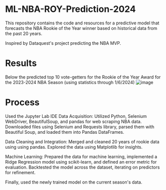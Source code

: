 # ML-NBA-ROY-Prediction-2024

This repository contains the code and resources for a predictive model that forecasts the NBA Rookie of the Year winner based on historical data from the past 20 years. 

Inspired by Dataquest's project predicting the NBA MVP.

# Results
Below the predicted top 10 vote-getters for the Rookie of the Year Award for the 2023-2024 NBA Season (using statistics through 1/6/2024)
![image](https://github.com/andbroughton/ML-NBA-ROY-Prediction-2024/assets/134515627/b1a54fe4-84d1-490a-a8f1-475184bd01e0)

# Process
Used the Jupyter Lab IDE
Data Acquisition: Utilized Python, Selenium WebDriver, BeautifulSoup, and pandas for web scraping NBA data. Downloaded files using Selenium and Requests library, parsed them with Beautiful Soup, and loaded them into Pandas DataFrames.

Data Cleaning and Integration: Merged and cleaned 20 years of rookie data using using pandas. Explored the data using Matplotlib for insights.

Machine Learning: Prepared the data for machine learning, implemented a Ridge Regression model using scikit-learn, and defined an error metric for evaluation. Backtested the model across the dataset, iterating on predictors for refinement.

Finally, used the newly trained model on the current season's data.
